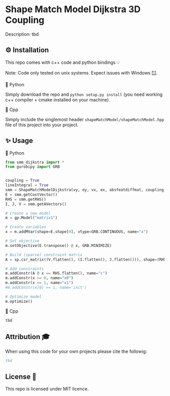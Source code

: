 # Shape Match Model Dijkstra 3D Coupling

Description: tbd

## ⚙️ Installation

This repo comes with c++ code and python bindings 💡

Note: Code only tested on unix systems. Expect issues with Windows 🪟.

🐍 Python

Simply download the repo and `python setup.py install` (you need working c++ compiler + cmake installed on your machine).

🚀 Cpp

Simply include the singlemost header `shapeMatchModel/shapeMatchModel.hpp` file of this project into your project.

## ✨ Usage
🐍 Python
```python
from smm_dijkstra import *
from gurobipy import GRB


coupling = True
lineIntegral = True
smm = ShapeMatchModelDijkstra(vy, ey, vx, ex, absfeatdiffmat, coupling, lineIntegral)
E = smm.getCostVector()
RHS = smm.getRHS()
I, J, V = smm.getAVectors()

# Create a new model
m = gp.Model("matrix1")

# Create variables
x = m.addMVar(shape=E.shape[0], vtype=GRB.CONTINUOUS, name="x")

# Set objective
m.setObjective(E.transpose() @ x, GRB.MINIMIZE)

# Build (sparse) constraint matrix
A = sp.csr_matrix((V.flatten(), (I.flatten(), J.flatten())), shape=(RHS.shape[0], E.shape[0]))

# Add constraints
m.addConstr(A @ x == RHS.flatten(), name="c")
m.addConstr(x >= 0, name="x0")
m.addConstr(x <= 1, name="x1")
#m.addConstr(x[0] == 1, name='init')

# Optimize model
m.optimize()
```

🚀 Cpp
```c++
tbd
```

## Attribution 🎓
When using this code for your own projects please cite the followig:

```bibtex
tbd
```

## License 🚀
This repo is licensed under MIT licence.
